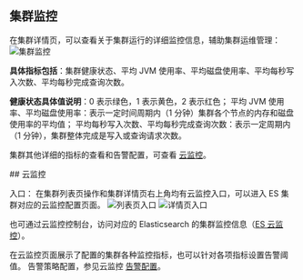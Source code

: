 ## 集群监控 
在集群详情页，可以查看关于集群运行的详细监控信息，辅助集群运维管理：  
![集群监控](https://main.qcloudimg.com/raw/4ba3aa03f52900075845ca05db9480f4.png)  

**具体指标包括**：集群健康状态、平均 JVM 使用率、平均磁盘使用率、平均每秒写入次数、平均每秒完成查询次数。

**健康状态具体值说明**：0 表示绿色，1 表示黄色，2 表示红色；
平均 JVM 使用率、平均磁盘使用率：表示一定时间周期内（1 分钟）集群各个节点的内存和磁盘使用率的平均值；
平均每秒写入次数、平均每秒完成查询次数：表示一定周期内（1 分钟），集群整体完成是写入或查询请求次数。  

集群其他详细的指标的查看和告警配置，可查看 [云监控](#云监控)。

<span id="云监控">
## 云监控
</span>

入口：
在集群列表页操作和集群详情页右上角均有云监控入口，可以进入 ES 集群对应的云监控配置页面。
![列表页入口](https://main.qcloudimg.com/raw/68211fca886dbc0e39b19343781d90fb.png)
![详情页入口](https://main.qcloudimg.com/raw/4259445857646a620f9d6a5ab0a2b0cb.png)

也可通过云监控控制台，访问对应的 Elasticsearch 的集群监控信息（[ES 云监控](https://console.cloud.tencent.com/monitor/product/es)）。


在云监控页面展示了配置的集群各种监控指标，也可以针对各项指标设置告警阈值。
告警策略配置，参见云监控 [告警配置](https://cloud.tencent.com/document/product/248/1073#2.-%E5%91%8A%E8%AD%A6%E7%AD%96%E7%95%A5)。
